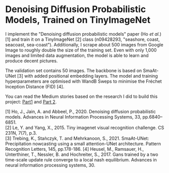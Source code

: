 # Denoising Diffusion Probabilistic Models, Trained on TinyImageNet

I implement the "Denoising diffusion probabilistic models" paper (Ho _et al._) [1] and train it on a TinyImageNet [2] class (n09428293, "seashore,
coast, seacoast, sea-coast"). Additionally, I scrape about 500 images from Google Image to roughly double the size of the training set. Even with only 1,000 images and limited data augmentation, the model is able to learn and produce decent pictures.

The validation set contains 50 images. The backbone is based on SmaAt-UNet [3] with added positional embedding layers. The model and training hyperparameters are optimised with WandB Sweps to minimise the Fréchet Inception Distance (FID) [4].

You can read the Medium stories based on the research I did to build this project: [Part1](https://medium.com/@luc.frachon/the-intuitive-diffusion-model-part-1-10155c69b944) and [Part 2](https://medium.com/@luc.frachon/the-intuitive-diffusion-model-part-2-79c7e1e0ecb1).

\[1\] Ho, J., Jain, A. and Abbeel, P., 2020. Denoising diffusion probabilistic models. Advances in Neural Information Processing Systems, 33, pp.6840–6851.  
\[2\] Le, Y. and Yang, X., 2015. Tiny imagenet visual recognition challenge. CS 231N, 7(7), p.3.  
\[3\] Trebing, K., Staǹczyk, T. and Mehrkanoon, S., 2021. SmaAt-UNet: Precipitation nowcasting using a small attention-UNet architecture. 
Pattern Recognition Letters, 145, pp.178-186.
\[4\] Heusel, M., Ramsauer, H., Unterthiner, T., Nessler, B. and Hochreiter, S., 2017. Gans trained by a two time-scale update rule converge to a local nash equilibrium. Advances in neural information processing systems, 30.
